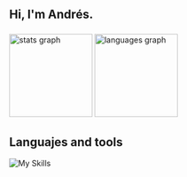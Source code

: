<h2 align="left">Hi, I'm Andrés.</h2>

###

<div align="left">
  <img src="https://github-readme-stats.vercel.app/api?username=andresdvx&hide_title=false&hide_rank=false&show_icons=true&include_all_commits=true&count_private=true&disable_animations=false&theme=dracula&locale=en&hide_border=false" height="150" alt="stats graph"  />

  <img src="https://github-readme-stats.vercel.app/api/top-langs?username=andresdvx&locale=en&hide_title=false&layout=compact&card_width=320&langs_count=8&theme=dracula&hide_border=false" height="150" alt="languages graph" />
</div>

###

<h2 align="left">Languajes and tools </h2>

![My Skills](https://go-skill-icons.vercel.app/api/icons?i=ts,js,nodejs,expressjs,nestjs,prisma,sequelize,react,zustand,jest,html,css,java,docker,git,railway,markdown,mongodb,mysql,sqlserver)

</br>
</br>


</div>


